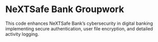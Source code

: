# NeXTSafe Bank Groupwork
This code enhances NeXTSafe Bank’s cybersecurity in digital banking implementing secure authentication, user file encryption, and detailed activity logging.
